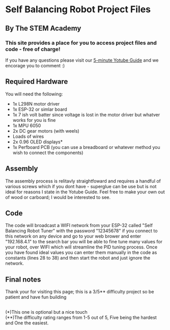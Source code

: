 # Self Balancing Robot Project Files
## By The STEM Academy

### This site provides a place for you to access project files and code - free of charge!

If you have any questions please visit our [5-minute Yotube Guide](https://youtu.be/3z8Bph11x7s) and we encorage you to comment :)

## Required Hardware
You will need the following:  

* 1x L298N motor driver  
* 1x ESP-32 or simlar board  
* 1x 7 ish volt batter since voltage is lost in the motor driver but whatver works for you is fine  
* 1x MPU 6050  
* 2x DC gear motors (with weels)  
* Loads of wires  
* 2x 0.96 OLED displays*  
* 1x Perfboard PCB (you can use a breadboard or whatever method you wish to connect the components)  

## Assembly
The assembly process is relitavly straightfoward and requires a handful of various screws which if you dont have - superglue can be use but is not ideal for reasons I state in the Yotube Guide. Feel free to make your own out of wood or carboard; I would be interested to see.

## Code
The code will broadcast a WIFI network from your ESP-32 called "Self Balancing Robot Tuner" with the password "12345678" if you connect to this network on any device and go to your web brower and enter "192.168.4.1" to the search bar you will be able to fine tune many values for your robot, over WIFI which will streamline the PID tuning process. Once you have found ideal values you can enter them manually in the code as constants (lines 28 to 38) and then start the robot and just ignore the network.

## Final notes
Thank your for visiting this page; this is a 3/5** difficulty project so be patient and have fun building  


##  
(*)This one is optional but a nice touch  
(**)The difficulty rating ranges from 1-5 out of 5, Five being the hardest and One the easiest.
